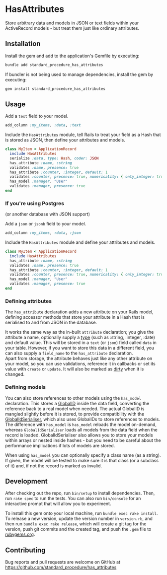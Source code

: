# HasAttributes

Store arbitrary data and models in JSON or text fields within your ActiveRecord models - but treat them just like ordinary attributes.

## Installation

Install the gem and add to the application's Gemfile by executing:

```bash
bundle add standard_procedure_has_attributes
```

If bundler is not being used to manage dependencies, install the gem by executing:

```bash
gem install standard_procedure_has_attributes
```

## Usage

Add a `text` field to your model.

```ruby 
add_column :my_items, :data, :text
```

Include the `HasAttributes` module, tell Rails to treat your field as a Hash that is stored as JSON, then define your attributes and models.

```ruby
class MyItem < ApplicationRecord
  include HasAttributes
  serialize :data, type: Hash, coder: JSON 
  has_attribute :name, :string
  validates :name, presence: true 
  has_attribute :counter, :integer, default: 1 
  validates :counter, presence: true, numericality: { only_integer: true, greater_than: 0 }
  has_model :manager, "User"
  validates :manager, presence: true 
end
```

### If you're using Postgres
(or another database with JSON support)

Add a `json` or `jsonb` field to your model.

```ruby 
add_column :my_items, :data, :json
```

Include the `HasAttributes` module and define your attributes and models.

```ruby
class MyItem < ApplicationRecord
  include HasAttributes
  has_attribute :name, :string
  validates :name, presence: true 
  has_attribute :counter, :integer, default: 1 
  validates :counter, presence: true, numericality: { only_integer: true, greater_than: 0 }
  has_model :manager, "User"
  validates :manager, presence: true 
end
```

### Defining attributes

The `has_attribute` declaration adds a new attribute on your Rails model, defining accessor methods that store your attribute in a Hash that is serialised to and from JSON in the database.  

It works the same way as the in-built `attribute` declaration; you give the attribute a name, optionally supply a [type](https://api.rubyonrails.org/classes/ActiveRecord/Type.html) (such as :string, :integer, :date) and default value.  This will be stored in a `text` (or `json`) field called `data` in your table.  However, if you want to store this data in a different field, you can also supply a `field_name` to the `has_attribute` declaration.  
Apart from storage, the attribute behaves just like any other attribute on your model, so you can use validations, reference it in callbacks or set its value with `create` or `update`.  It will also be marked as [dirty](https://api.rubyonrails.org/classes/ActiveModel/Dirty.html) when it is changed.  

### Defining models 

You can also store references to other models using the `has_model` declaration.  This stores a [GlobalID](https://github.com/rails/globalid) inside the data field, converting the reference back to a real model when needed.  The actual GlobalID is mangled slightly before it is stored, to provide compatibility with the [GlobalIdSerialiser](https://github.com/standard-procedure/global_id_serialiser), which also uses GlobalIDs to store references to models.  The difference with `has_model` is `has_model` reloads the model on-demand, whereas `GlobalIdSerialiser` loads all models from the data field when the record is loaded.  GlobalIdSerialiser also allows you to store your models within arrays or nested inside hashes - but you need to be careful about the performance implications if lots of models are stored.  

When using `has_model` you can optionally specify a class name (as a string).  If given, the model will be tested to make sure it is that class (or a subclass of it) and, if not the record is marked as invalid.  

## Development

After checking out the repo, run `bin/setup` to install dependencies. Then, run `rake spec` to run the tests. You can also run `bin/console` for an interactive prompt that will allow you to experiment.

To install this gem onto your local machine, run `bundle exec rake install`. To release a new version, update the version number in `version.rb`, and then run `bundle exec rake release`, which will create a git tag for the version, push git commits and the created tag, and push the `.gem` file to [rubygems.org](https://rubygems.org).

## Contributing

Bug reports and pull requests are welcome on GitHub at https://github.com/standard_procedure/has_attributes
